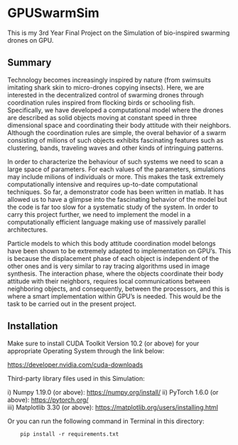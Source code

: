 # GPUSwarmSim
This is my 3rd Year Final Project on the Simulation of bio-inspired swarming drones on GPU.

## Summary
Technology becomes increasingly inspired by nature (from swimsuits imitating
shark skin to micro-drones copying insects). Here, we are interested in the
decentralized control of swarming drones through coordination rules inspired
from flocking birds or schooling fish. Specifically, we have developed a
computational model where the drones are described as solid objects moving
at constant speed in three dimensional space and coordinating their body
attitude with their neighbors. Although the coordination rules are
simple, the overal behavior of a swarm consisting of milions of such objects
exhibits fascinating features such as clustering, bands, traveling waves and
other kinds of intringuing patterns.

In order to characterize the behaviour of such systems we need to scan a
large space of parameters. For each values of the parameters, simulations
may include milions of individuals or more. This makes the task extremely
computationally intensive and requires up-to-date computational techniques.
So far, a demonstrator code has been written in matlab. It has allowed
us to have a glimpse into the fascinating behavior of the model but the code
is far too slow for a systematic study of the system. In order to carry this
project further, we need to implement the model in a computationally
efficient language making use of massively parallel architectures.

Particle models to which this body attitude coordination model belongs have
been shown to be extremely adapted to implementation on GPU’s. This is
because the displacement phase of each object is independent of the other
ones and is very similar to ray tracing algorithms used in image synthesis.
The interaction phase, where the objects coordinate their body attitude with
their neighbors, requires local communications between neighboring objects,
and consequently, between the processors, and this is where a smart
implementation within GPU’s is needed. This would be the task to be carried
out in the present project.

## Installation

Make sure to install CUDA Toolkit Version 10.2 (or above) for your appropriate
Operating System through the link below:

https://developer.nvidia.com/cuda-downloads

Third-party library files used in this Simulation:

i) Numpy 1.19.0 (or above): https://numpy.org/install/ 
ii) PyTorch 1.6.0 (or above): https://pytorch.org/  
iii) Matplotlib 3.30 (or above): https://matplotlib.org/users/installing.html

Or you can run the following command in Terminal in this directory:

		pip install -r requirements.txt
